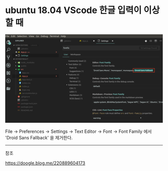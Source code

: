 # ubuntu 18.04 VScode 한글 입력이 이상 할 때

![VScode 한글 입력 이상 할 때](../imgs/hangul.png)

File -> Preferences -> Settings -> Text Editor -> Font -> Font Family 에서 'Droid Sans Fallback' 을 제거한다.

---

참조

<https://doogle.blog.me/220889604173>
